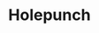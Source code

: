 ---
codehost: https://github.com/holepunchto
logohandle: holepunchto
sort: holepunchto
title: Holepunch
website: https://holepunch.to/
---